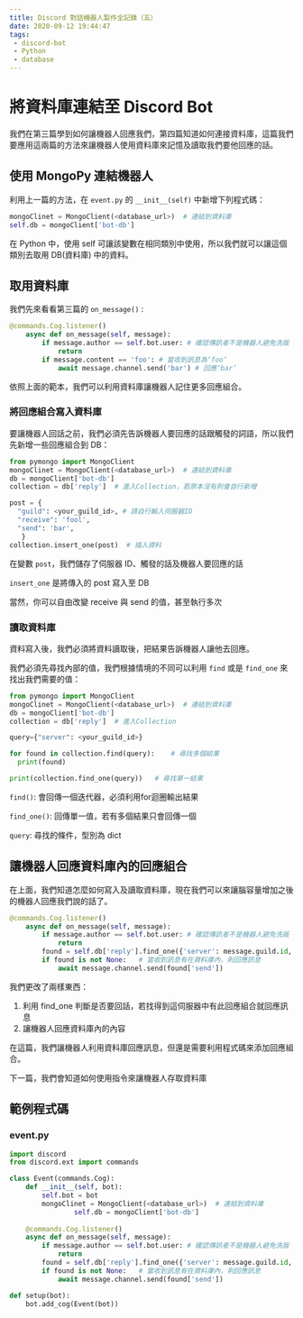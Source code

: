 ```yaml
---
title: Discord 對話機器人製作全記錄（五）
date: 2020-09-12 19:44:47
tags: 
 - discord-bot
 - Python
 - database
---
```


# 將資料庫連結至 Discord Bot

我們在第三篇學到如何讓機器人回應我們，第四篇知道如何連接資料庫，這篇我們要應用這兩篇的方法來讓機器人使用資料庫來記憶及讀取我們要他回應的話。

## 使用 MongoPy 連結機器人

利用上一篇的方法，在 `event.py` 的 `__init__(self)` 中新增下列程式碼：

```python
mongoClinet = MongoClient(<database_url>)  # 連結到資料庫
self.db = mongoClient['bot-db']
```

在 Python 中，使用 self 可讓該變數在相同類別中使用，所以我們就可以讓這個類別去取用 DB(資料庫) 中的資料。

## 取用資料庫

我們先來看看第三篇的 `on_message()` :

```python
@commands.Cog.listener()
    async def on_message(self, message):
        if message.author == self.bot.user: # 確認傳訊者不是機器人避免洗版
            return
        if message.content == 'foo': # 當收到訊息為‘foo’
            await message.channel.send('bar') # 回應‘bar’
```

依照上面的範本，我們可以利用資料庫讓機器人記住更多回應組合。

### 將回應組合寫入資料庫

要讓機器人回話之前，我們必須先告訴機器人要回應的話跟觸發的詞語，所以我們先新增一些回應組合到 DB：

```python
from pymongo import MongoClient
mongoClinet = MongoClient(<database_url>)  # 連結到資料庫
db = mongoClient['bot-db']
collection = db['reply']  # 進入Collection，若原本沒有則會自行新增

post = {
  "guild": <your_guild_id>, # 請自行輸入伺服器ID
  "receive": 'fool',
  "send": 'bar',
   }
collection.insert_one(post)  # 插入資料
```

在變數 `post`，我們儲存了伺服器 ID、觸發的話及機器人要回應的話

`insert_one` 是將傳入的 post 寫入至 DB

當然，你可以自由改變 receive 與 send 的值，甚至執行多次

### 讀取資料庫

資料寫入後，我們必須將資料讀取後，把結果告訴機器人讓他去回應。

我們必須先尋找內部的值，我們根據情境的不同可以利用 `find` 或是 `find_one` 來找出我們需要的值：

```python
from pymongo import MongoClient
mongoClinet = MongoClient(<database_url>)  # 連結到資料庫
db = mongoClient['bot-db']
collection = db['reply']  # 進入Collection

query={"server": <your_guild_id>}

for found in collection.find(query):	# 尋找多個結果
  print(found)

print(collection.find_one(query))	# 尋找單一結果
```

`find()`: 會回傳一個迭代器，必須利用for迴圈輸出結果

`find_one()`: 回傳單一值，若有多個結果只會回傳一個

`query`: 尋找的條件，型別為 dict

## 讓機器人回應資料庫內的回應組合

在上面，我們知道怎麼如何寫入及讀取資料庫，現在我們可以來讓腦容量增加之後的機器人回應我們說的話了。

```python
@commands.Cog.listener()
    async def on_message(self, message):
        if message.author == self.bot.user: # 確認傳訊者不是機器人避免洗版
            return
        found = self.db['reply'].find_one({'server': message.guild.id, 'receive': message.content})
        if found is not None:	# 當收到訊息有在資料庫內，則回應訊息
            await message.channel.send(found['send'])
```

我們更改了兩樣東西：

1. 利用 find_one 判斷是否要回話，若找得到這伺服器中有此回應組合就回應訊息
2. 讓機器人回應資料庫內的內容



在這篇，我們讓機器人利用資料庫回應訊息，但還是需要利用程式碼來添加回應組合。

下一篇，我們會知道如何使用指令來讓機器人存取資料庫

## 範例程式碼

### event.py

```python
import discord
from discord.ext import commands

class Event(commands.Cog):
    def __init__(self, bot):
        self.bot = bot
        mongoClinet = MongoClient(<database_url>)  # 連結到資料庫
				self.db = mongoClient['bot-db']
    
    @commands.Cog.listener()
    async def on_message(self, message):
        if message.author == self.bot.user: # 確認傳訊者不是機器人避免洗版
            return
        found = self.db['reply'].find_one({'server': message.guild.id, 'receive': message.content})
        if found is not None:	# 當收到訊息有在資料庫內，則回應訊息
            await message.channel.send(found['send'])

def setup(bot):
    bot.add_cog(Event(bot))
```

